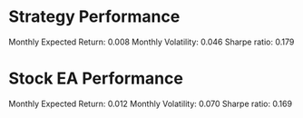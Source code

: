 # Strategy Performance
Monthly Expected Return: 0.008
Monthly Volatility: 0.046
Sharpe ratio: 0.179
# Stock EA Performance
Monthly Expected Return: 0.012
Monthly Volatility: 0.070
Sharpe ratio: 0.169
